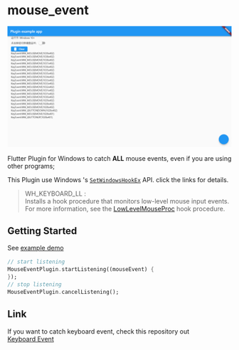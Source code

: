# mouse_event

![ScreenRecording](screenshot.png)

Flutter Plugin for Windows to catch **ALL** mouse events, even if you are using other programs;


This Plugin use Windows 's [`SetWindowsHookEx`](https://docs.microsoft.com/zh-cn/windows/win32/api/winuser/nf-winuser-setwindowshookexa?redirectedfrom=MSDN) API. click the links for details.
> WH_KEYBOARD_LL :  
> Installs a hook procedure that monitors low-level mouse input events. For more information, see the [LowLevelMouseProc](https://docs.microsoft.com/en-us/previous-versions/windows/desktop/legacy/ms644986(v=vs.85)) hook procedure.


## Getting Started

See [example demo](./example)

```dart
// start listening
MouseEventPlugin.startListening((mouseEvent) {
});
// stop listening
MouseEventPlugin.cancelListening();
```

## Link
If you want to catch keyboard event, check this repository out  
[Keyboard Event](https://github.com/Krysl/keyboard_event)
